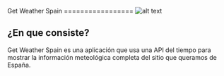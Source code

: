 Get Weather Spain
=================  ![alt text](http://i474.photobucket.com/albums/rr108/EskriN/Weather_zps9c1d8f6a.png)

## ¿En que consiste?

Get Weather Spain es una aplicación que usa una API del tiempo para mostrar la información meteológica completa del sitio que queramos de España.

